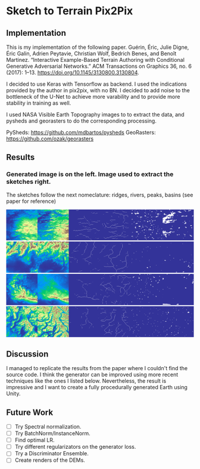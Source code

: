 # Sketch to Terrain Pix2Pix #
## Implementation ##
This is my implementation of the following paper. Guérin, Éric, Julie Digne, Éric Galin, Adrien Peytavie, Christian Wolf, Bedrich Benes, and Benoît Martinez. “Interactive Example-Based Terrain Authoring with Conditional Generative Adversarial Networks.” ACM Transactions on Graphics 36, no. 6 (2017): 1–13. https://doi.org/10.1145/3130800.3130804. 

I decided to use Keras with Tensorflow as backend. I used the indications provided by the author in pix2pix, with no BN.
I decided to add noise to the bottleneck of the U-Net to achieve more varability and to provide more stability in training as well.


I used NASA Visible Earth Topography images to to extract the data, and pysheds and georasters to do the corresponding processing. 

PySheds: <https://github.com/mdbartos/pysheds>
GeoRasters: <https://github.com/ozak/georasters>
## Results ##

### Generated image is on the left. Image used to extract the sketches right. ### 
The sketches follow the next nomeclature: ridges, rivers, peaks, basins (see paper for reference)

![sketch 42](sketch_conversion42.png)
![sketch 71](sketch_conversion71.png)
![sketch 74](sketch_conversion74.png)
![sketch 93](sketch_conversion93.png)

## Discussion ##
I managed to replicate the results from the paper where I couldn't find the source code. I think the generator can be improved using more recent techniques like the ones I listed below.
Nevertheless, the result is impressive and I want to create a fully procedurally generated Earth using Unity.

## Future Work ##

- [ ] Try Spectral normalization.
- [ ] Try BatchNorm/InstanceNorm.
- [ ] Find optimal LR.
- [ ] Try different regularizators on the generator loss.
- [ ] Try a Discriminator Ensemble.
- [ ] Create renders of the DEMs.
